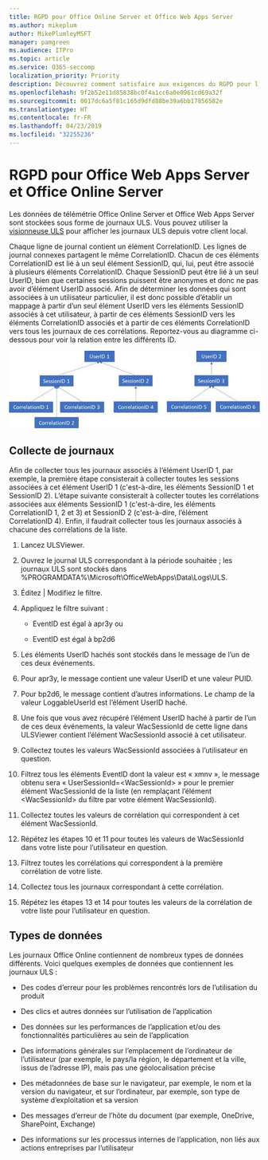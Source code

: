 ```yaml
---
title: RGPD pour Office Online Server et Office Web Apps Server
ms.author: mikeplum
author: MikePlumleyMSFT
manager: pamgreen
ms.audience: ITPro
ms.topic: article
ms.service: O365-seccomp
localization_priority: Priority
description: Découvrez comment satisfaire aux exigences du RGPD pour l’environnement Exchange Server local.
ms.openlocfilehash: 9f2b52e11d85838bc0f4a1cc6a0e0961cd69a32f
ms.sourcegitcommit: 0017dc6a5f81c165d9dfd88be39a6bb17856582e
ms.translationtype: HT
ms.contentlocale: fr-FR
ms.lasthandoff: 04/23/2019
ms.locfileid: "32255236"
---
```

# <a name="gdpr-for-office-web-apps-server-and-office-online-server"></a>RGPD pour Office Web Apps Server et Office Online Server

Les données de télémétrie Office Online Server et Office Web Apps Server sont stockées sous forme de journaux ULS. Vous pouvez utiliser la [visionneuse ULS](https://www.microsoft.com/en-us/download/details.aspx?id=44020) pour afficher les journaux ULS depuis votre client local.

Chaque ligne de journal contient un élément CorrelationID. Les lignes de journal connexes partagent le même CorrelationID. Chacun de ces éléments CorrelationID est lié à un seul élément SessionID, qui, lui, peut être associé à plusieurs éléments CorrelationID. Chaque SessionID peut être lié à un seul UserID, bien que certaines sessions puissent être anonymes et donc ne pas avoir d’élément UserID associé. Afin de déterminer les données qui sont associées à un utilisateur particulier, il est donc possible d’établir un mappage à partir d’un seul élément UserID vers les éléments SessionID associés à cet utilisateur, à partir de ces éléments SessionID vers les éléments CorrelationID associés et à partir de ces éléments CorrelationID vers tous les journaux de ces corrélations. Reportez-vous au diagramme ci-dessous pour voir la relation entre les différents ID.

![](media/gdpr-for-office-online-server-image1.jpg)

## <a name="gathering-logs"></a>Collecte de journaux

Afin de collecter tous les journaux associés à l’élément UserID 1, par exemple, la première étape consisterait à collecter toutes les sessions associées à cet élément UserID 1 (c'est-à-dire, les éléments SessionID 1 et SessionID 2). L’étape suivante consisterait à collecter toutes les corrélations associées aux éléments SessionID 1 (c'est-à-dire, les éléments CorrelationID 1, 2 et 3) et SessionID 2 (c'est-à-dire, l’élément CorrelationID 4). Enfin, il faudrait collecter tous les journaux associés à chacune des corrélations de la liste.

1.  Lancez ULSViewer.

2.  Ouvrez le journal ULS correspondant à la période souhaitée ; les journaux ULS sont stockés dans %PROGRAMDATA%\\Microsoft\\OfficeWebApps\\Data\\Logs\\ULS.

3.  Éditez | Modifiez le filtre.

4.  Appliquez le filtre suivant :

    -   EventID est égal à apr3y ou

    -   EventID est égal à bp2d6

5.  Les éléments UserID hachés sont stockés dans le message de l’un de ces deux événements.

6.  Pour apr3y, le message contient une valeur UserID et une valeur PUID.

7.  Pour bp2d6, le message contient d’autres informations. Le champ de la valeur LoggableUserId est l’élément UserID haché.

8.  Une fois que vous avez récupéré l’élément UserID haché à partir de l’un de ces deux événements, la valeur WacSessionId de cette ligne dans ULSViewer contient l’élément WacSessionId associé à cet utilisateur.

9.  Collectez toutes les valeurs WacSessionId associées à l’utilisateur en question.

10. Filtrez tous les éléments EventID dont la valeur est « xmnv », le message obtenu sera « UserSessionId=\<WacSessionId\> » pour le premier élément WacSessionId de la liste (en remplaçant l’élément \<WacSessionId\> du filtre par votre élément WacSessionId).

11. Collectez toutes les valeurs de corrélation qui correspondent à cet élément WacSessionId.

12. Répétez les étapes 10 et 11 pour toutes les valeurs de WacSessionId dans votre liste pour l’utilisateur en question.

13. Filtrez toutes les corrélations qui correspondent à la première corrélation de votre liste.

14. Collectez tous les journaux correspondant à cette corrélation.

15. Répétez les étapes 13 et 14 pour toutes les valeurs de la corrélation de votre liste pour l’utilisateur en question.

## <a name="types-of-data"></a>Types de données

Les journaux Office Online contiennent de nombreux types de données différents. Voici quelques exemples de données que contiennent les journaux ULS :

-   Des codes d’erreur pour les problèmes rencontrés lors de l’utilisation du produit

-   Des clics et autres données sur l’utilisation de l’application

-   Des données sur les performances de l’application et/ou des fonctionnalités particulières au sein de l’application

-   Des informations générales sur l’emplacement de l’ordinateur de l’utilisateur (par exemple, le pays/la région, le département et la ville, issus de l’adresse IP), mais pas une géolocalisation précise

-   Des métadonnées de base sur le navigateur, par exemple, le nom et la version du navigateur, et sur l’ordinateur, par exemple, son type de système d’exploitation et sa version

-   Des messages d’erreur de l’hôte du document (par exemple, OneDrive, SharePoint, Exchange)

-   Des informations sur les processus internes de l’application, non liés aux actions entreprises par l’utilisateur
